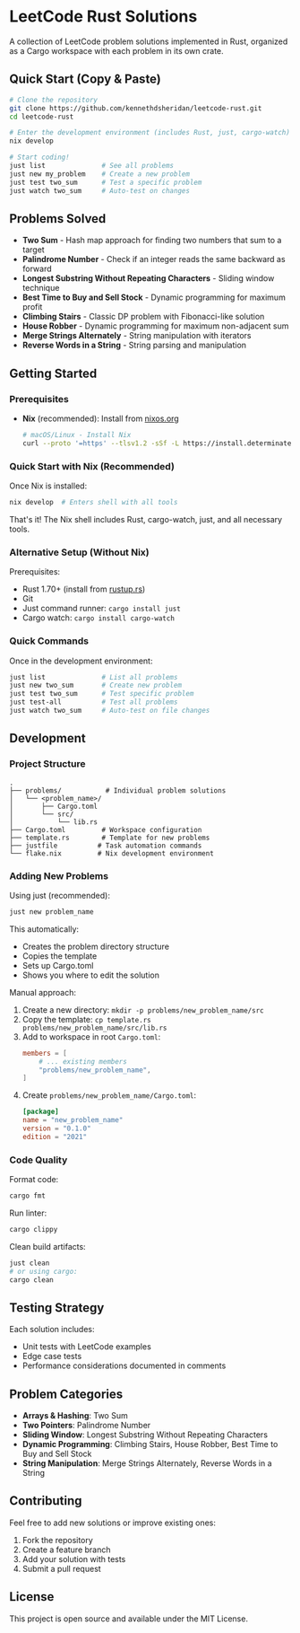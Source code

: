# LeetCode Rust Solutions

A collection of LeetCode problem solutions implemented in Rust, organized as a Cargo workspace with each problem in its own crate.

## Quick Start (Copy & Paste)

```bash
# Clone the repository
git clone https://github.com/kennethdsheridan/leetcode-rust.git
cd leetcode-rust

# Enter the development environment (includes Rust, just, cargo-watch)
nix develop

# Start coding!
just list              # See all problems
just new my_problem    # Create a new problem
just test two_sum      # Test a specific problem
just watch two_sum     # Auto-test on changes
```

## Problems Solved

- **Two Sum** - Hash map approach for finding two numbers that sum to a target
- **Palindrome Number** - Check if an integer reads the same backward as forward
- **Longest Substring Without Repeating Characters** - Sliding window technique
- **Best Time to Buy and Sell Stock** - Dynamic programming for maximum profit
- **Climbing Stairs** - Classic DP problem with Fibonacci-like solution
- **House Robber** - Dynamic programming for maximum non-adjacent sum
- **Merge Strings Alternately** - String manipulation with iterators
- **Reverse Words in a String** - String parsing and manipulation

## Getting Started

### Prerequisites

- **Nix** (recommended): Install from [nixos.org](https://nixos.org/download.html)
  ```bash
  # macOS/Linux - Install Nix
  curl --proto '=https' --tlsv1.2 -sSf -L https://install.determinate.systems/nix | sh -s -- install
  ```

### Quick Start with Nix (Recommended)

Once Nix is installed:
```bash
nix develop  # Enters shell with all tools
```

That's it! The Nix shell includes Rust, cargo-watch, just, and all necessary tools.

### Alternative Setup (Without Nix)

Prerequisites:
- Rust 1.70+ (install from [rustup.rs](https://rustup.rs/))
- Git
- Just command runner: `cargo install just`
- Cargo watch: `cargo install cargo-watch`

### Quick Commands

Once in the development environment:

```bash
just list              # List all problems
just new two_sum       # Create new problem
just test two_sum      # Test specific problem
just test-all          # Test all problems
just watch two_sum     # Auto-test on file changes
```

## Development

### Project Structure
```
.
├── problems/           # Individual problem solutions
│   └── <problem_name>/
│       ├── Cargo.toml
│       └── src/
│           └── lib.rs
├── Cargo.toml         # Workspace configuration
├── template.rs        # Template for new problems
├── justfile          # Task automation commands
└── flake.nix         # Nix development environment
```

### Adding New Problems

Using just (recommended):
```bash
just new problem_name
```

This automatically:
- Creates the problem directory structure
- Copies the template
- Sets up Cargo.toml
- Shows you where to edit the solution

Manual approach:
1. Create a new directory: `mkdir -p problems/new_problem_name/src`
2. Copy the template: `cp template.rs problems/new_problem_name/src/lib.rs`
3. Add to workspace in root `Cargo.toml`:
   ```toml
   members = [
       # ... existing members
       "problems/new_problem_name",
   ]
   ```
4. Create `problems/new_problem_name/Cargo.toml`:
   ```toml
   [package]
   name = "new_problem_name"
   version = "0.1.0"
   edition = "2021"
   ```

### Code Quality
Format code:
```bash
cargo fmt
```

Run linter:
```bash
cargo clippy
```

Clean build artifacts:
```bash
just clean
# or using cargo:
cargo clean
```

## Testing Strategy

Each solution includes:
- Unit tests with LeetCode examples
- Edge case tests
- Performance considerations documented in comments

## Problem Categories

- **Arrays & Hashing**: Two Sum
- **Two Pointers**: Palindrome Number
- **Sliding Window**: Longest Substring Without Repeating Characters
- **Dynamic Programming**: Climbing Stairs, House Robber, Best Time to Buy and Sell Stock
- **String Manipulation**: Merge Strings Alternately, Reverse Words in a String

## Contributing

Feel free to add new solutions or improve existing ones:
1. Fork the repository
2. Create a feature branch
3. Add your solution with tests
4. Submit a pull request

## License

This project is open source and available under the MIT License.